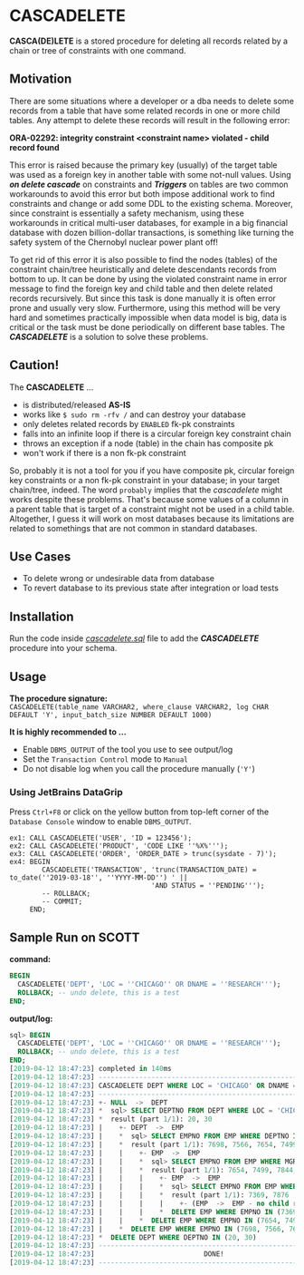 # CASCADELETE
**CASCA(DE)LETE** is a stored procedure for deleting all records related by a chain or tree of constraints with one command.

## Motivation
There are some situations where a developer or a dba needs to delete some records from a table that have some related 
records in one or more child tables. Any attempt to delete these records will result in the following error:

**ORA-02292: integrity constraint \<constraint name\> violated - child record found**

This error is raised because the primary key (usually) of the target table was used as a foreign key in another table 
with some not-null values. Using **_on delete cascade_** on constraints and **_Triggers_** on tables are two common workarounds 
to avoid this error but both impose additional work to find constraints and change or add some DDL to the existing schema. 
Moreover, since constraint is essentially a safety mechanism, using these workarounds in critical multi-user databases, 
for example in a big financial database with dozen billion-dollar transactions, is something like turning the safety system 
of the Chernobyl nuclear power plant off!

To get rid of this error it is also possible to find the nodes (tables) of the constraint chain/tree heuristically and 
delete descendants records from bottom to up. It can be done by using the violated constraint name in error message to 
find the foreign key and child table and then delete related records recursively. But since this task is done manually 
it is often error prone and usually very slow. Furthermore, using this method will be very hard and sometimes practically 
impossible when data model is big, data is critical or the task must be done periodically on different base tables. The 
**_CASCADELETE_** is a solution to solve these problems.

## Caution!
The **CASCADELETE** ...
* is distributed/released **AS-IS**
* works like `$ sudo rm -rfv /` and can destroy your database
* only deletes related records by `ENABLED` fk-pk constraints
* falls into an infinite loop if there is a circular foreign key constraint chain  
* throws an exception if a node (table) in the chain has composite pk
* won't work if there is a non fk-pk constraint 

So, probably it is not a tool for you if you have composite pk, circular foreign key constraints or a non fk-pk constraint 
in your database; in your target chain/tree, indeed. The word `probably` implies that the *cascadelete* might works despite 
these problems. That's because some values of a column in a parent table that is target of a constraint might not be used in 
a child table. Altogether, I guess it will work on most databases because its limitations are related to somethings that
are not common in standard databases.

## Use Cases
* To delete wrong or undesirable data from database
* To revert database to its previous state after integration or load tests

## Installation
Run the code inside [_cascadelete.sql_](https://github.com/shabanali-faghani/cascadelete/blob/master/cascadelete.sql) 
file to add the _**CASCADELETE**_ procedure into your schema. 

## Usage
**The procedure signature:**  
`CASCADELETE(table_name VARCHAR2, where_clause VARCHAR2, log CHAR DEFAULT 'Y', input_batch_size NUMBER DEFAULT 1000)`

**It is highly recommended to ...**
* Enable `DBMS_OUTPUT` of the tool you use to see output/log
* Set the `Transaction Control` mode to `Manual`
* Do not disable log when you call the procedure manually (`'Y'`)  

### Using JetBrains DataGrip 
Press `Ctrl+F8` or click on the yellow button from top-left corner of the `Database Console` window to enable `DBMS_OUTPUT`.  

```oraclesqlplus
ex1: CALL CASCADELETE('USER', 'ID = 123456');
ex2: CALL CASCADELETE('PRODUCT', 'CODE LIKE ''%X%''');
ex3: CALL CASCADELETE('ORDER', 'ORDER_DATE > trunc(sysdate - 7)');
ex4: BEGIN
        CASCADELETE('TRANSACTION', 'trunc(TRANSACTION_DATE) = to_date(''2019-03-18'', ''YYYY-MM-DD'') ' || 
                                   'AND STATUS = ''PENDING''');
        -- ROLLBACK;
        -- COMMIT;
     END;
```

## Sample Run on SCOTT
**command:**
```sql
BEGIN
  CASCADELETE('DEPT', 'LOC = ''CHICAGO'' OR DNAME = ''RESEARCH''');
  ROLLBACK; -- undo delete, this is a test
END;
```

**output/log:**
```sql
sql> BEGIN
  CASCADELETE('DEPT', 'LOC = ''CHICAGO'' OR DNAME = ''RESEARCH''');
  ROLLBACK; -- undo delete, this is a test
END;
[2019-04-12 18:47:23] completed in 140ms
[2019-04-12 18:47:23] ------------------------------------------------------------
[2019-04-12 18:47:23] CASCADELETE DEPT WHERE LOC = 'CHICAGO' OR DNAME = 'RESEARCH'
[2019-04-12 18:47:23] ------------------------------------------------------------
[2019-04-12 18:47:23] +- NULL  ->  DEPT
[2019-04-12 18:47:23] *  sql> SELECT DEPTNO FROM DEPT WHERE LOC = 'CHICAGO' OR DNAME = 'RESEARCH'
[2019-04-12 18:47:23] *  result (part 1/1): 20, 30
[2019-04-12 18:47:23] |    +- DEPT  ->  EMP
[2019-04-12 18:47:23] |    *  sql> SELECT EMPNO FROM EMP WHERE DEPTNO IN (20, 30)
[2019-04-12 18:47:23] |    *  result (part 1/1): 7698, 7566, 7654, 7499, 7844, 7900, 7521, 7902, 7369, 7788, 7876
[2019-04-12 18:47:23] |    |    +- EMP  ->  EMP
[2019-04-12 18:47:23] |    |    *  sql> SELECT EMPNO FROM EMP WHERE MGR IN (7698, 7566, 7654, 7499, 7844, 7900, 7521, 7902, 7369, 7788, 7876)
[2019-04-12 18:47:23] |    |    *  result (part 1/1): 7654, 7499, 7844, 7900, 7521, 7902, 7369, 7788, 7876
[2019-04-12 18:47:23] |    |    |    +- EMP  ->  EMP
[2019-04-12 18:47:23] |    |    |    *  sql> SELECT EMPNO FROM EMP WHERE MGR IN (7654, 7499, 7844, 7900, 7521, 7902, 7369, 7788, 7876)
[2019-04-12 18:47:23] |    |    |    *  result (part 1/1): 7369, 7876
[2019-04-12 18:47:23] |    |    |    |    +- (EMP  ->  EMP - no child record found, continue;)
[2019-04-12 18:47:23] |    |    |    *  DELETE EMP WHERE EMPNO IN (7369, 7876)
[2019-04-12 18:47:23] |    |    *  DELETE EMP WHERE EMPNO IN (7654, 7499, 7844, 7900, 7521, 7902, 7369, 7788, 7876)
[2019-04-12 18:47:23] |    *  DELETE EMP WHERE EMPNO IN (7698, 7566, 7654, 7499, 7844, 7900, 7521, 7902, 7369, 7788, 7876)
[2019-04-12 18:47:23] *  DELETE DEPT WHERE DEPTNO IN (20, 30)
[2019-04-12 18:47:23] ------------------------------------------------------------
[2019-04-12 18:47:23]                           DONE!
[2019-04-12 18:47:23] ------------------------------------------------------------
```
